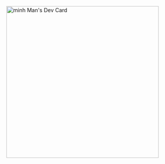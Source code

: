 <a href="https://app.daily.dev/ahihi123"><img src="https://api.daily.dev/devcards/10d84b7255134db08410ed976f83ad7c.png?r=ue9" width="400" alt="minh Man's Dev Card"/></a>
